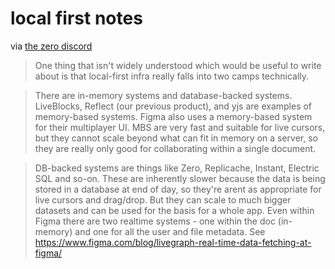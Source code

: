 # local first notes

via [the zero discord](https://discord.com/channels/830183651022471199/1246101458928144434/1292526360941563934)

> One thing that isn't widely understood which would be useful to write about is that local-first infra really falls into two camps technically.

> There are in-memory systems and database-backed systems. LiveBlocks, Reflect (our previous product), and yjs are examples of memory-based systems.  Figma also uses a memory-based system for their multiplayer UI. MBS are very fast and suitable for live cursors, but they cannot scale beyond what can fit in memory on a server, so they are really only good for collaborating within a single document.

> DB-backed systems are things like Zero, Replicache, Instant, Electric SQL and so-on. These are inherently slower because the data is being stored in a database at end of day, so they're arent as appropriate for live cursors and drag/drop. But they can scale to much bigger datasets and can be used for the basis for a whole app. Even within Figma there are two realtime systems - one within the doc (in-memory) and one for all the user and file metadata. See https://www.figma.com/blog/livegraph-real-time-data-fetching-at-figma/
